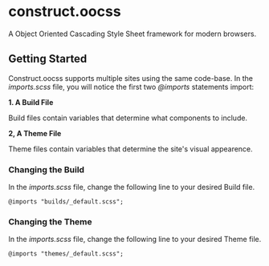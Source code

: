 # construct.oocss

A Object Oriented Cascading Style Sheet framework for modern browsers.

## Getting Started

Construct.oocss supports multiple sites using the same code-base. In the _imports.scss_ file, you will notice the first two _@imports_ statements import:

 __1. A Build File__

Build files contain variables that determine what components to include.

__2, A Theme File__

Theme files contain variables that determine the site's visual appearence.

### Changing the Build

In the _imports.scss_ file, change the following line to your desired Build file.

    @imports "builds/_default.scss";    

### Changing the Theme

In the _imports.scss_ file, change the following line to your desired Theme file.

    @imports "themes/_default.scss";    
